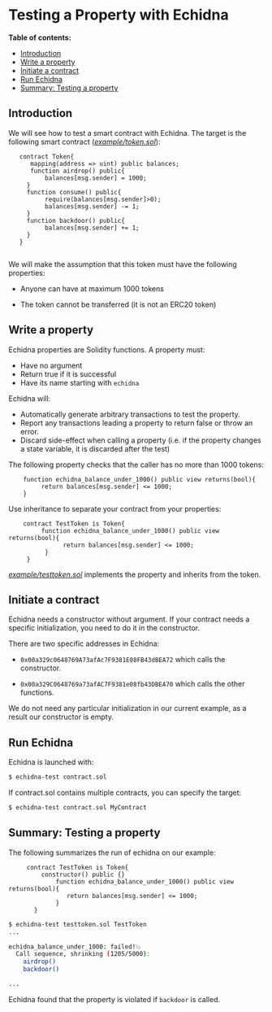 # Testing a Property with Echidna

**Table of contents:**

- [Introduction](#introduction)
- [Write a property](#write-a-property)
- [Initiate a contract](#initiate-a-contract)
- [Run Echidna](#run-Echidna)
- [Summary: Testing a property](#summary-testing-a-property)


## Introduction

We will see how to test a smart contract with Echidna. The target is the following smart contract (*[example/token.sol](./example/token.sol)*):

```Solidity
   contract Token{
      mapping(address => uint) public balances;
      function airdrop() public{
          balances[msg.sender] = 1000;
     }
     function consume() public{
          require(balances[msg.sender]>0);
          balances[msg.sender] -= 1;
     }
     function backdoor() public{
          balances[msg.sender] += 1;
     }
   }
  
```

We will make the assumption that this token must have the following properties:

- Anyone can have at maximum 1000 tokens

- The token cannot be transferred (it is not an ERC20 token)

## Write a property

Echidna properties are Solidity functions. A property must:
- Have no argument
- Return true if it is successful
- Have its name starting with `echidna`

Echidna will:
- Automatically generate arbitrary transactions to test the property.
- Report any transactions leading a property to return false or throw an error. 
- Discard side-effect when calling a property (i.e. if the property changes a state variable, it is discarded after the test)

The following property checks that the caller has no more than 1000 tokens:

```Solidity
    function echidna_balance_under_1000() public view returns(bool){
         return balances[msg.sender] <= 1000;
    }
```

Use inheritance to separate your contract from your properties:

```Solidity
    contract TestToken is Token{
         function echidna_balance_under_1000() public view returns(bool){
               return balances[msg.sender] <= 1000;
          }
     }
```

*[example/testtoken.sol](./example/testtoken.sol)* implements the property and inherits from the token.

## Initiate a contract

Echidna needs a constructor without argument.
If your contract needs a specific initialization, you need to do it in the constructor.

There are two specific addresses in Echidna:

- `0x00a329c0648769A73afAc7F9381E08FB43dBEA72` which calls the constructor.

- `0x00a329C0648769a73afAC7F9381e08fb43DBEA70` which calls the other functions.

We do not need any particular initialization in our current example, as a result our constructor is empty.

## Run Echidna

Echidna is launched with:

```bash
$ echidna-test contract.sol
```

If contract.sol contains multiple contracts, you can specify the target:

```bash
$ echidna-test contract.sol MyContract
```

## Summary: Testing a property

The following summarizes the run of echidna on our example:

```Solidity
     contract TestToken is Token{
         constructor() public {}
             function echidna_balance_under_1000() public view returns(bool){
                return balances[msg.sender] <= 1000;
             }
       }
```

```bash
$ echidna-test testtoken.sol TestToken
...

echidna_balance_under_1000: failed!💥  
  Call sequence, shrinking (1205/5000):
    airdrop()
    backdoor()

...
```

Echidna found that the property is violated if `backdoor` is called.
